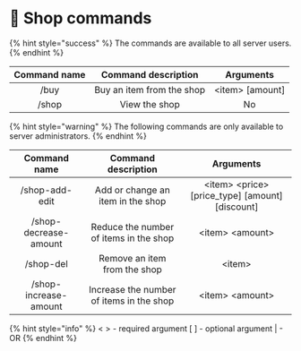 # 🛒 Shop commands

{% hint style="success" %}
The commands are available to all server users.
{% endhint %}

| Command name |    Command description    |     Arguments     |
| :----------: | :-----------------------: | :---------------: |
|     /buy     | Buy an item from the shop | \<item> \[amount] |
|     /shop    |       View the shop       |         No        |

{% hint style="warning" %}
The following commands are only available to server administrators.
{% endhint %}

|      Command name     |            Command description           |                       Arguments                       |
| :-------------------: | :--------------------------------------: | :---------------------------------------------------: |
|     /shop-add-edit    |     Add or change an item in the shop    | \<item> \<price> \[price\_type] \[amount] \[discount] |
| /shop-decrease-amount |  Reduce the number of items in the shop  |                   \<item> \<amount>                   |
|       /shop-del       |       Remove an item from the shop       |                        \<item>                        |
| /shop-increase-amount | Increase the number of items in the shop |                   \<item> \<amount>                   |

{% hint style="info" %}
< > - required argument \[ ] - optional argument | - OR
{% endhint %}
